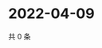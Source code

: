 # 2022-04-09

共 0 条

<!-- BEGIN WEIBO -->
<!-- 最后更新时间 Sat Apr 09 2022 20:25:06 GMT+0800 (China Standard Time) -->

<!-- END WEIBO -->
